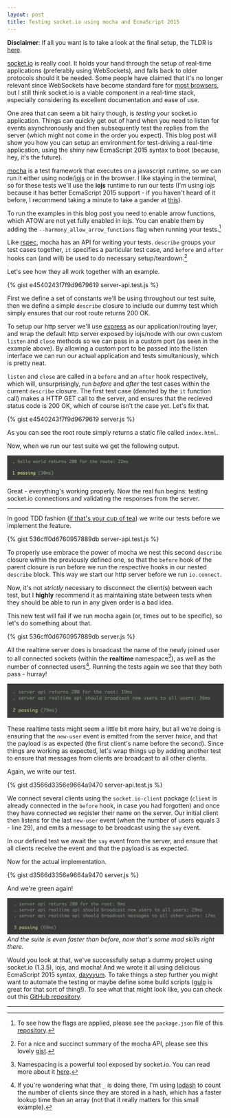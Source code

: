 ```yaml
---
layout: post
title: Testing socket.io using mocha and EcmaScript 2015
---
```


**Disclaimer**: If all you want is to take a look at the final setup,
the TLDR is [here](https://github.com/nicohvi/mocha-socket.io).

[socket.io](http://socket.io) is really cool. It holds your hand through the setup of 
real-time applications (preferably using WebSockets), and falls back to older protocols 
should it be needed. Some people have claimed that it's no longer relevant since 
WebSockets have become standard fare for [most browsers](http://caniuse.com/#feat=websockets), 
but I still think socket.io is a viable component in a real-time stack, especially 
considering its excellent documentation and ease of use.

One area that can seem a bit hairy though, is *testing* your socket.io 
application. Things can quickly get out of hand when you need to listen 
for events asynchronously and then subsequently test the replies from 
the server (which might not come in the order you expect). This blog 
post will show you how you can setup an environment for test-driving
a real-time application, using the shiny new EcmaScript 2015 syntax
to boot (because, hey, it's the future).

[mocha](https://mochajs.org) is a test framework that executes on a javascript runtime, so 
we can run it either using node/[iojs](http://iojs.org) or in the browser. I 
like staying in the terminal, so for these tests we'll use the **iojs** 
runtime to run our tests (I'm using iojs because it has better EcmaScript 2015 
support - if you haven't heard of it before, I recommend taking a minute to 
take a gander at [this](https://iojs.org/en/faq.html)).

To run the examples in this blog post you need to enable arrow functions, which
ATOW are not yet fully enabled in iojs. You can enable them by adding the 
`--harmony_allow_arrow_functions` flag when running your tests.[^1]

Like [rspec](http://rspec.info), mocha has an API for writing your tests. `describe` groups your 
test cases together, `it` specifies a particular test case, and `before` and 
`after` hooks can (and will) be used to do necessary setup/teardown.[^2]

Let's see how they all work together with an example.

{% gist e4540243f7f9d9679619 server-api.test.js %}

First we define a set of constants we'll be using throughout our test suite,
then we define a simple `describe` closure to include our dummy test which
simply ensures that our root route returns 200 OK.

To setup our http server we'll use [express](http://expressjs.com) as our application/routing layer, 
and wrap the default http server exposed by iojs/node with our own custom `listen` and
`close` methods so we can pass in a custom port (as seen in the example above). By
allowing a custom port to be passed into the listen interface we can run our actual
application and tests simultaniously, which is pretty neat.

`listen` and `close` are called in a `before` and an `after` hook respectively, which will,
unsurprisingly, run *before* and *after* the test cases within the current `describe` closure. 
The first test case (denoted by the `it` function call) makes a HTTP GET call to the server,
and ensures that the recieved status code is 200 OK, which of course isn't the case yet. Let's
fix that.

{% gist e4540243f7f9d9679619 server.js %}

As you can see the root route simply returns a static file called `index.html`.

Now, when we run our test suite we get the following output.

![test-1](/public/images/posts/test1.png)

Great - everything's working properly. Now the real fun begins: testing
socket.io connections and validating the responses from the server.

---

In good TDD fashion ([if that's your cup of tea](https://medium.com/written-in-code/tdd-whatever-that-means-8b3932ddddd6))
we write our tests before we implement the feature. 

{% gist 536cff0d6760957889db server-api.test.js %}

To properly use embrace the power of mocha we nest this second `describe` closure
within the previously defined one, so that the `before` hook of the parent closure
is run before we run the respective hooks in our nested `describe` block. This way
we start our http server before we run `io.connect`.

Now, it's not *strictly* necessary to disconnect the client(s) between each test, 
but I **highly** recommend it as maintaining state between tests when they should be
able to run in any given order is a bad idea.

This new test will fail if we run mocha again (or, times out to be specific), so let's 
do something about that.

{% gist 536cff0d6760957889db server.js %}

All the realtime server does is broadcast the name of the newly joined user to all connected 
sockets (within the **realtime** namespace[^3]), as well as the number of connected users[^4].
Running the tests again we see that they both pass - hurray!

![test-2](/public/images/posts/test-2.png)

These realtime tests might seem a little bit more hairy, but all we're doing is ensuring
that the `new-user` event is emitted from the server *twice*, and that the payload is
as expected (the first client's name before the second). Since things are working as expected,
let's wrap things up by adding another test to ensure that messages from clients are
broadcast to all other clients.

Again, we write our test.

{% gist d3566d3356e9664a9470 server-api.test.js %}

We connect several clients using the `socket.io-client` package (`client` is already connected in the `before`
hook, in case you had forgotten) and once they have connected we register their name on the server.
Our initial client then listens for the last `new-user` event (when the number of users equals 3 - line 29),
and emits a message to be broadcast using the `say` event.

In our defined test we await the `say` event from the server, and ensure that all clients
receive the event and that the payload is as expected.

Now for the actual implementation.
 
{% gist d3566d3356e9664a9470 server.js %}

And we're green again!

![test-3](/public/images/posts/test-3.png)
*And the suite is even faster than before, now that's some mad skills right there.*

Would you look at that, we've successfully setup a dummy project using socket.io (1.3.5), iojs, and mocha!
And we wrote it all using delicious EcmaScript 2015 syntax, [dayyyum](https://www.youtube.com/watch?v=95SYdjRVCR0).
To take things a step further you might want to automate the testing or maybe define some build scripts 
([gulp](http://gulpjs.com) is great for that sort of thing!). To see what that might look like, you can 
check out this [GitHub repository](https://github.com/nicohvi/mocha-socket.io).

---
[^1]: To see how the flags are applied, please see the `package.json` file of this 
      [repository](https://github.com/nicohvi/socket-io).

[^2]: For a nice and succinct summary of the mocha API, please see this lovely 
      [gist](https://gist.github.com/samwize/8877226).

[^3]: Namespacing is a powerful tool exposed by socket.io. You can read more 
      about it [here](http://socket.io/docs/rooms-and-namespaces/).

[^4]: If you're wondering what that `_` is doing there, I'm using [lodash](http://lodash.com) to count 
      the number of clients since they are stored in a hash, which has a faster lookup time than an array 
      (not that it really matters for this small example).
